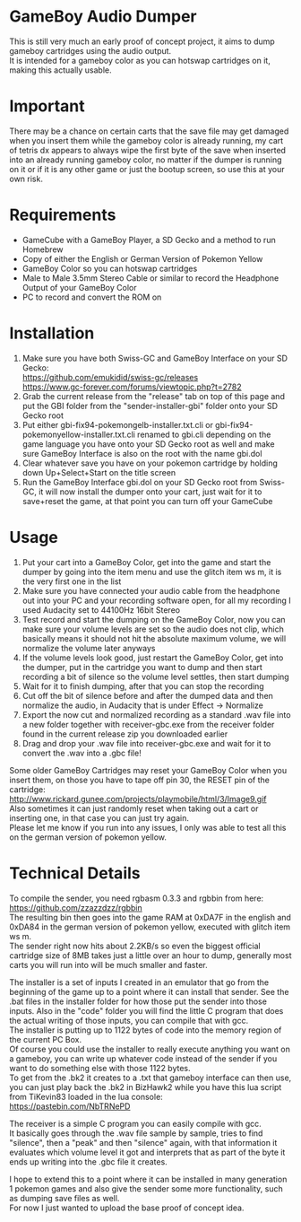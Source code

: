 # GameBoy Audio Dumper
This is still very much an early proof of concept project, it aims to dump gameboy cartridges using the audio output.  
It is intended for a gameboy color as you can hotswap cartridges on it, making this actually usable.    

# Important  
There may be a chance on certain carts that the save file may get damaged when you insert them while the gameboy color is already running, my cart of tetris dx appears to always wipe the first byte of the save when inserted into an already running gameboy color, no matter if the dumper is running on it or if it is any other game or just the bootup screen, so use this at your own risk.    

# Requirements  
- GameCube with a GameBoy Player, a SD Gecko and a method to run Homebrew
- Copy of either the English or German Version of Pokemon Yellow  
- GameBoy Color so you can hotswap cartridges  
- Male to Male 3.5mm Stereo Cable or similar to record the Headphone Output of your GameBoy Color  
- PC to record and convert the ROM on

# Installation  
1. Make sure you have both Swiss-GC and GameBoy Interface on your SD Gecko:  
https://github.com/emukidid/swiss-gc/releases  
https://www.gc-forever.com/forums/viewtopic.php?t=2782  
2. Grab the current release from the "release" tab on top of this page and put the GBI folder from the "sender-installer-gbi" folder onto your SD Gecko root  
3. Put either gbi-fix94-pokemongelb-installer.txt.cli or gbi-fix94-pokemonyellow-installer.txt.cli renamed to gbi.cli depending on the game language you have onto your SD Gecko root as well and make sure GameBoy Interface is also on the root with the name gbi.dol  
4. Clear whatever save you have on your pokemon cartridge by holding down Up+Select+Start on the title screen  
5. Run the GameBoy Interface gbi.dol on your SD Gecko root from Swiss-GC, it will now install the dumper onto your cart, just wait for it to save+reset the game, at that point you can turn off your GameCube    

# Usage  
1. Put your cart into a GameBoy Color, get into the game and start the dumper by going into the item menu and use the glitch item ws m, it is the very first one in the list  
2. Make sure you have connected your audio cable from the headphone out into your PC and your recording software open, for all my recording I used Audacity set to 44100Hz 16bit Stereo  
3. Test record and start the dumping on the GameBoy Color, now you can make sure your volume levels are set so the audio does not clip, which basically means it should not hit the absolute maximum volume, we will normalize the volume later anyways  
4. If the volume levels look good, just restart the GameBoy Color, get into the dumper, put in the cartridge you want to dump and then start recording a bit of silence so the volume level settles, then start dumping  
5. Wait for it to finish dumping, after that you can stop the recording  
6. Cut off the bit of silence before and after the dumped data and then normalize the audio, in Audacity that is under Effect -> Normalize  
7. Export the now cut and normalized recording as a standard .wav file into a new folder together with receiver-gbc.exe from the receiver folder found in the current release zip you downloaded earlier  
8. Drag and drop your .wav file into receiver-gbc.exe and wait for it to convert the .wav into a .gbc file!    

Some older GameBoy Cartridges may reset your GameBoy Color when you insert them, on those you have to tape off pin 30, the RESET pin of the cartridge:  
http://www.rickard.gunee.com/projects/playmobile/html/3/Image9.gif  
Also sometimes it can just randomly reset when taking out a cart or inserting one, in that case you can just try again.  
Please let me know if you run into any issues, I only was able to test all this on the german version of pokemon yellow.    

# Technical Details  
To compile the sender, you need rgbasm 0.3.3 and rgbbin from here:  
https://github.com/zzazzdzz/rgbbin  
The resulting bin then goes into the game RAM at 0xDA7F in the english and 0xDA84 in the german version of pokemon yellow, executed with glitch item ws m.  
The sender right now hits about 2.2KB/s so even the biggest official cartridge size of 8MB takes just a little over an hour to dump, generally most carts you will run into will be much smaller and faster.  

The installer is a set of inputs I created in an emulator that go from the beginning of the game up to a point where it can install that sender. See the .bat files in the installer folder for how those put the sender into those inputs. Also in the "code" folder you will find the little C program that does the actual writing of those inputs, you can compile that with gcc.  
The installer is putting up to 1122 bytes of code into the memory region of the current PC Box.  
Of course you could use the installer to really execute anything you want on a gameboy, you can write up whatever code instead of the sender if you want to do something else with those 1122 bytes.  
To get from the .bk2 it creates to a .txt that gameboy interface can then use, you can just play back the .bk2 in BizHawk2 while you have this lua script from TiKevin83 loaded in the lua console:  
https://pastebin.com/NbTRNePD    

The receiver is a simple C program you can easily compile with gcc.  
It basically goes through the .wav file sample by sample, tries to find "silence", then a "peak" and then "silence" again, with that information it evaluates which volume level it got and interprets that as part of the byte it ends up writing into the .gbc file it creates.  

I hope to extend this to a point where it can be installed in many generation 1 pokemon games and also give the sender some more functionality, such as dumping save files as well.  
For now I just wanted to upload the base proof of concept idea.
